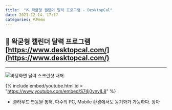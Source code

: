 ```yaml
---
title:  "⛏️ 왁굳형 캘린더 달력 프로그램 - DesktopCal"
date: 2021-12-14. 17:17
categories: ⛏️Memo
---
```


## 💎 왁굳형 캘린더 달력 프로그램 [https://www.desktopcal.com/](https://www.desktopcal.com/)

---

![바탕화면 달력 스크린샷 내꺼](/assets/img/211214/0000.jpg)

{% include embed/youtube.html id = "https://www.youtube.com/embed/S74j0vnvIL8" %}

* 클라우드 연동을 통해, 다수의 PC, Mobile 환경에서도 동기화가 가능하다. 왕아
